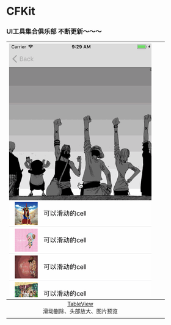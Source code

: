 # CFKit

### UI工具集合俱乐部   不断更新～～～

|![](https://github.com/CooFree/CFCustomTableView/blob/master/CFCustomTableView/1.gif)|||
|:---:|:---:|:---:|
|[TableView](https://github.com/CooFree/CFCustomTableView/blob/master/CFCustomTableView)<br>滑动删除、头部放大、图片预览|||
||||
